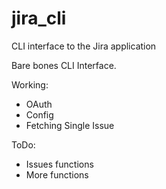 # jira_cli
CLI interface to the Jira application

Bare bones CLI Interface.

Working:
  - OAuth
  - Config
  - Fetching Single Issue

ToDo:
  - Issues functions
  - More functions
